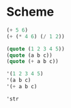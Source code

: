 # Scheme

```scheme
(+ 5 6)
(+ (* 4 6) (/ 1 2))
```

```scheme
(quote (1 2 3 4 5))
(quote (a b c))
(quote (+ a b c))

'(1 2 3 4 5)
'(a b c)
'(+ a b c)

'str
```

